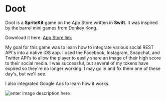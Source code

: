 # Doot

Doot is a **SpriteKit** game on the App Store written in **Swift**.  It was inspired by the barrel mini games from Donkey Kong. 

Download it here: [App Store link](https://apps.apple.com/us/app/doot-tap-to-play/id1506887655)

My goal for this game was to learn how to integrate various social REST API's into a native iOS app. I used the Facebook, Instagram, Snapchat, and Twitter API's to allow the player to easily share an image of their high score to their social media. I was successful, but several of my tokens have expired so they're no longer working. I may go in and fix them one of these day's, but we'll see.

I also integrated Google Ads to learn how it works.

![enter image description here](http://www.emcassi.com/apps/doot/1.png)
